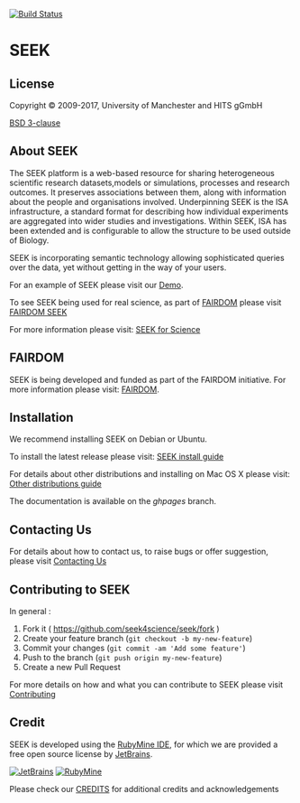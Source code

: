 [![Build Status](https://travis-ci.org/seek4science/seek.svg?branch=master)](https://travis-ci.org/seek4science/seek)

# SEEK

## License

Copyright © 2009-2017, University of Manchester and HITS gGmbH

[BSD 3-clause](BSD-LICENSE)

## About SEEK

The SEEK platform is a web-based resource for sharing heterogeneous scientific research datasets,models or simulations, processes and research outcomes. It preserves associations between them, along with information about the people and organisations involved.
Underpinning SEEK is the ISA infrastructure, a standard format for describing how individual experiments are aggregated into wider studies and investigations. Within SEEK, ISA has been extended and is configurable to allow the structure to be used outside of Biology.

SEEK is incorporating semantic technology allowing sophisticated queries over the data, yet without getting in the way of your users.

For an example of SEEK please visit our [Demo](http://demo.seek4science.org/).

To see SEEK being used for real science, as part of [FAIRDOM](http://fair-dom.org) please visit [FAIRDOM SEEK](http://fairdomhub.org)

For more information please visit: [SEEK for Science](http://www.seek4science.org/)

## FAIRDOM

SEEK is being developed and funded as part of the FAIRDOM initiative.
For more information please visit: [FAIRDOM](http://fair-dom.org).


## Installation

We recommend installing SEEK on Debian or Ubuntu.

To install the latest release please visit:
[SEEK install guide](http://docs.seek4science.org/tech/install.html)

For details about other distributions and installing on Mac OS X please visit:
[Other distributions guide](http://docs.seek4science.org/tech/other-distributions.html)

The documentation is available on the *ghpages* branch.

## Contacting Us

For details about how to contact us, to raise bugs or offer suggestion, please visit [Contacting Us](http://docs.seek4science.org/contacting_us.html)

## Contributing to SEEK

In general :

1. Fork it ( https://github.com/seek4science/seek/fork )
2. Create your feature branch (`git checkout -b my-new-feature`)
3. Commit your changes (`git commit -am 'Add some feature'`)
4. Push to the branch (`git push origin my-new-feature`)
5. Create a new Pull Request

For more details on how and what you can contribute to SEEK please visit [Contributing](http://docs.seek4science.org/contributing.html)


## Credit

SEEK is developed using the [RubyMine IDE](http://www.jetbrains.com/ruby/), for which we are provided a free open source license by [JetBrains](https://www.jetbrains.com/).

[![JetBrains](/app/assets/images/logos/icon_jetbrains.png)](https://www.jetbrains.com/)   [![RubyMine](/app/assets/images/logos/icon_rubymine.png)](http://www.jetbrains.com/ruby/)



Please check our [CREDITS](http://docs.seek4science.org/credits.html) for additional credits and acknowledgements


